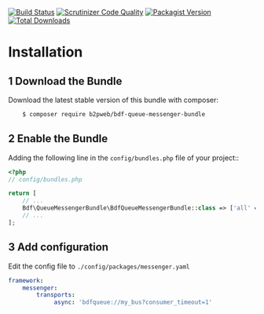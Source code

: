 
[![Build Status](https://travis-ci.org/b2pweb/bdf-queue-messenger-bundle.svg?branch=master)](https://travis-ci.org/b2pweb/bdf-queue-messenger-bundle)
[![Scrutinizer Code Quality](https://scrutinizer-ci.com/g/b2pweb/bdf-queue-messenger-bundle/badges/quality-score.png?b=master)](https://scrutinizer-ci.com/g/b2pweb/bdf-queue-messenger-bundle/?branch=master)
[![Packagist Version](https://img.shields.io/packagist/v/b2pweb/bdf-queue-messenger-bundle.svg)](https://packagist.org/packages/b2pweb/bdf-queue-messenger-bundle)
[![Total Downloads](https://img.shields.io/packagist/dt/b2pweb/bdf-queue-messenger-bundle.svg)](https://packagist.org/packages/b2pweb/bdf-queue-messenger-bundle)

Installation
============

1 Download the Bundle
---------------------

Download the latest stable version of this bundle with composer:

```bash
    $ composer require b2pweb/bdf-queue-messenger-bundle
```

2 Enable the Bundle
-------------------

Adding the following line in the ``config/bundles.php`` file of your project::

```php
<?php
// config/bundles.php

return [
    // ...
    Bdf\QueueMessengerBundle\BdfQueueMessengerBundle::class => ['all' => true],
    // ...
];
```

3 Add configuration
-------------------

Edit the config file to `./config/packages/messenger.yaml`

```yaml
framework:
    messenger:
        transports:
             async: 'bdfqueue://my_bus?consumer_timeout=1'
```
